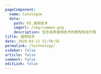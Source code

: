 ```yaml
---
pageComponent:
  name: Catalogue
  data:
    path: 05.通用技术
    imgUrl: /img/common.png
    description: 包含各种通用技术的教程和技巧等
title: 通用技术
date: 2020-03-11 21:50:55
permalink: /technology/
sidebar: false
article: false
comment: false
editLink: false
---
```

